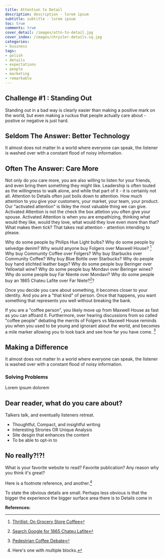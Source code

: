 ```yaml
---
title: Attention to Detail
description: description - lorem ipsum
subtitle: subtitle - lorem ipsum
toc: true
comments: true
cover_detail: /images/attn-to-detail.jpg
cover_index: /images/chrysler-details.sq.jpg
categories:
- business
tags:
- polish
- details
- expectations
- people
- marketing
- remarkable
---
```


## Challenge #1 : Standing Out

Standing out in a bad way is clearly easier than making a positive mark on the world, but even making a ruckus that people actually care about - postive or negative is just hard.

## Seldom The Answer: Better Technology

It almost does not matter 
In a world where everyone can speak, the listener is washed over with a constant flood of noisy information.

## Often The Answer: Care More

Not only do you care more, you are also willing to listen for your friends, and even bring them something they might like. Leadership is often touted as the willingness to walk alone, and while that part of it - it is certainly not all. Attention to Details often just boils down to attention. How much attention to you give your customers, your market, your team, your product. Our "activated attention" is likley the most valuable thing we can give. Activated Attention is not the check the box attetion you often give your spouse. Activated Attention is when you are empathizing, thinking what would they like, would they love, what would they love even more than that? What makes them tick? That takes real attention - attention intending to please. 

Why do some people by Philips Hue Light bulbs? 
Why do some people by selvedge denim? 
Why would anyone buy Folgers over Maxwell House? [^1]
Why buy Community Coffee over Folgers?
Why buy Starbucks over Community Coffee?
Why buy Blue Bottle over Starbucks?
Why do people buy hand stichted leather bags?
Why do some people buy Beringer over Yellowtail wine?
Why do some people buy Mondavi over Beringer wines?
Why do some people buy Far Niente over Mondavi?
Why do some people buy an 1865 Chateu Lafite over Far Niete?[^2]?

Once you decide you care about something, it becomes closer to your identity. And you are a "that kind" of person. Once that happens, you want something that represents you well without breaking the bank. 

If you are a "coffee person", you likely move up from Maxwell House as fast as you can affoard it. Furthermore, over hearing discussions from so called "coffee people" debating the merrits of Folgers vs Maxwell House reminds you when you used to be young and ignorant about the world, and becomes a mile marker allowing you to look back and see how far you have come. [^3]

## Making a Difference

It almost does not matter 
In a world where everyone can speak, the listener is washed over with a constant flood of noisy information.

### Solving Problems

Lorem ipsum dolorem

## Dear reader, what do you care about?

Talkers talk, and eventually listeners retreat. 

- Thoughtful, Compact, and insightful writing
- Interesting Strories OR Unique Analysis
- Site desgin that enhances the content
- To be able to opt-in to


## No really?!?!

What is your favorite website to read?
Favorite publication? Any reason why you think it's great?

Here is a footnote reference, and another.[^longnote]

To state the obvious details are small. 
Perhaps less obvious is that the bigger the experience the bigger surface area there is to 
Details come in


**References:**
[^1]: [Thrillist: On Grocery Store Coffee](https://www.thrillist.com/drink/nation/what-s-the-best-grocery-store-coffee-folgers-chock-full-onuts)
[^2]: [Search Google for 1865 Chateu Lafite](https://encrypted.google.com/search?hl=en&q=Chateau+Lafite+1865+Wine&oq=Chateau+Lafite+1865+Wine)
[^3]: [Pedestrian Coffee Debate](http://www.diaperswappers.com/forum/archive/index.php/t-1094246.html)
[^longnote]: Here's one with multiple blocks.
[^godin]: Purple Cow